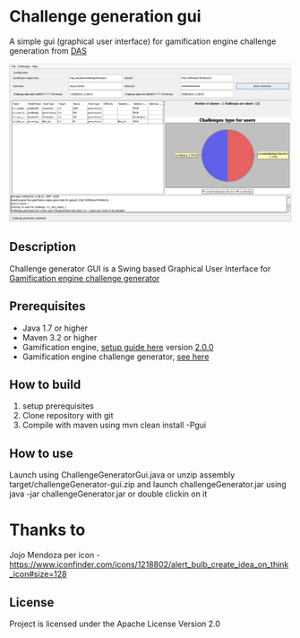 # Challenge generation gui

A simple gui (graphical user interface) for gamification engine challenge generation from [DAS](https://github.com/das-fbk)


![Challenge generation gui and similation](img/img03.png)

## Description

Challenge generator GUI is a Swing based Graphical User Interface for [Gamification engine challenge generator](https://github.com/das-fbk/game-engine.challenge-gen)

## Prerequisites 

* Java 1.7 or higher
* Maven 3.2 or higher
* Gamification engine, [setup guide here](https://github.com/smartcommunitylab/smartcampus.gamification/wiki/Setup) version [2.0.0](https://github.com/smartcommunitylab/smartcampus.gamification/tree/r2.0.0)
* Gamification engine challenge generator, [see here](https://github.com/das-fbk/game-engine.challenge-gen/tree/long-game-trento)

## How to build

1. setup prerequisites
2. Clone repository with git
3. Compile with maven using mvn clean install -Pgui


## How to use

Launch using ChallengeGeneratorGui.java or unzip assembly target/challengeGenerator-gui.zip and launch challengeGenerator.jar using java -jar challengeGenerator.jar or double clickin on it 

# Thanks to

Jojo Mendoza per icon - https://www.iconfinder.com/icons/1218802/alert_bulb_create_idea_on_think_icon#size=128

## License

Project is licensed under the Apache License Version 2.0